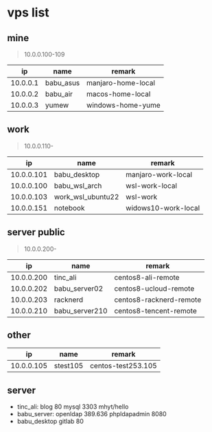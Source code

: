 # vps list

## mine
> 10.0.0.100-109

| ip        | name      | remark             |
|-----------|-----------|--------------------|
| 10.0.0.1 | babu_asus | manjaro-home-local |
| 10.0.0.2 | babu_air | macos-home-local |
| 10.0.0.3 | yumew    | windows-home-yume |

## work
> 10.0.0.110-

| ip         | name              | remark              |
|------------|-------------------|---------------------|
| 10.0.0.101 | babu_desktop      | manjaro-work-local  |
| 10.0.0.100 | babu_wsl_arch     | wsl-work-local      |
| 10.0.0.103 | work_wsl_ubuntu22 | wsl-work            |
| 10.0.0.151 | notebook          | widows10-work-local |

## server public
> 10.0.0.200-

| ip         | name           | remark                  |
|------------|----------------|-------------------------|
| 10.0.0.200 | tinc_ali       | centos8-ali-remote      |
| 10.0.0.202 | babu_server02  | centos8-ucloud-remote   |
| 10.0.0.203 | racknerd       | centos8-racknerd-remote |
| 10.0.0.210 | babu_server210 | centos8-tencent-remote  |

## other
| ip         | name          | remark             |
|------------|---------------|--------------------|
| 10.0.0.105 | stest105      | centos-test253.105 |

## server
- tinc_ali:
    blog 80
    mysql 3303
    mhyt/hello
- babu_server:
    openldap 389.636
    phpldapadmin 8080
- babu_desktop 
    gitlab 80


